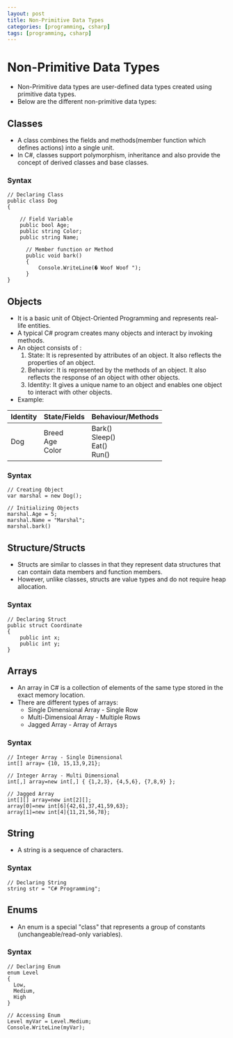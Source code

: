 ```yaml
---
layout: post
title: Non-Primitive Data Types
categories: [programming, csharp]
tags: [programming, csharp]
---
```


# Non-Primitive Data Types

- Non-Primitive data types are user-defined data types created using primitive data types.
- Below are the different non-primitive data types:

## Classes
- A class combines the fields and methods(member function which defines actions) into a single unit. 
- In C#, classes support polymorphism, inheritance and also provide the concept of derived classes and base classes.

### Syntax
```
// Declaring Class
public class Dog
{

    // Field Variable
    public bool Age;
    public string Color;
    public string Name;

      // Member function or Method
      public void bark()
      {
          Console.WriteLine(� Woof Woof ");
      }
}
```

## Objects
- It is a basic unit of Object-Oriented Programming and represents real-life entities. 
- A typical C# program creates many objects and interact by invoking methods. 
- An object consists of : 
    1. State: It is represented by attributes of an object. It also reflects the properties of an object.
    2. Behavior: It is represented by the methods of an object. It also reflects the response of an object with other objects.
    3. Identity: It gives a unique name to an object and enables one object to interact with other objects.
- Example:

| Identity | State/Fields | Behaviour/Methods | 
| -------- | ------------ | ----------------- |
| Dog | Breed <br> Age <br> Color | Bark() <br> Sleep() <br> Eat() <br> Run() |

### Syntax
```
// Creating Object
var marshal = new Dog();

// Initializing Objects
marshal.Age = 5;
marshal.Name = "Marshal";
marshal.bark()

```
## Structure/Structs
- Structs are similar to classes in that they represent data structures that can contain data members and function members. 
- However, unlike classes, structs are value types and do not require heap allocation.

### Syntax
```
// Declaring Struct
public struct Coordinate
{
    public int x;
    public int y;
}
```

## Arrays
- An array in C# is a collection of elements of the same type stored in the exact memory location.
- There are different types of arrays:
    - Single Dimensional Array - Single Row
    - Multi-Dimensioal Array - Multiple Rows
    - Jagged Array - Array of Arrays

### Syntax
```
// Integer Array - Single Dimensional
int[] array= {10, 15,13,9,21};

// Integer Array - Multi Dimensional
int[,] array=new int[,] { {1,2,3}, {4,5,6}, {7,8,9} };

// Jagged Array
int[][] array=new int[2][];
array[0]=new int[6]{42,61,37,41,59,63};
array[1]=new int[4]{11,21,56,78};
```

## String
- A string is a sequence of characters.

### Syntax 
```
// Declaring String
string str = "C# Programming";
```
## Enums
- An enum is a special "class" that represents a group of constants (unchangeable/read-only variables).

### Syntax
```
// Declaring Enum
enum Level 
{
  Low,
  Medium,
  High
}

// Accessing Enum
Level myVar = Level.Medium;
Console.WriteLine(myVar);
```
